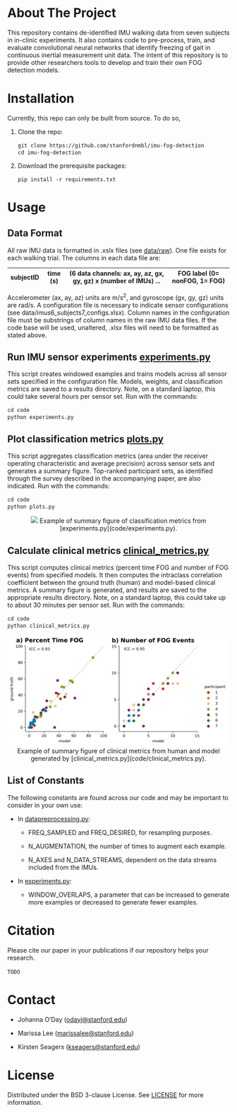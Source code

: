 ﻿
# About The Project

This repository contains de-identified IMU walking data from seven subjects in in-clinic experiments. It also contains code to pre-process, train, and evaluate convolutional neural networks that identify freezing of gait in continuous inertial measurement unit data. The intent of this repository is to provide other researchers tools to develop and train their own FOG detection models.

  

# Installation

Currently, this repo can only be built from source. To do so,

1.  Clone the repo:  
    ```  
    git clone https://github.com/stanfordnmbl/imu-fog-detection
    cd imu-fog-detection  
    ```
    
2.  Download the prerequisite packages:  
    ```
    pip install -r requirements.txt
    ```
    

  

# Usage

  

## Data Format

All raw IMU data is formatted in .xslx files (see [data/raw](data/raw)). One file exists for each walking trial. The columns in each data file are: 


subjectID | time (s)  | (6 data channels: ax, ay, az, gx, gy, gz) x (number of IMUs) ... | FOG label (0= nonFOG, 1= FOG)
--|--|--|--


Accelerometer (ax, ay, az) units are m/s<sup>2</sup>, and gyroscope (gx, gy, gz) units are rad/s. A configuration file is necessary to indicate sensor configurations (see data/imus6_subjects7_configs.xlsx). Column names in the configuration file must be substrings of column names in the raw IMU data files. If the code base will be used, unaltered, .xlsx files will need to be formatted as stated above.

  

## Run IMU sensor experiments [experiments.py](code/experiments.py)

This script creates windowed examples and trains models across all sensor sets specified in the configuration file. Models, weights, and classification metrics are saved to a results directory. Note, on a standard laptop, this could take several hours per sensor set. Run with the commands:

```
cd code
python experiments.py
```

  

## Plot classification metrics [plots.py](code/plots.py)

This script aggregates classification metrics (area under the receiver operating characteristic and average precision) across sensor sets and generates a summary figure. Top-ranked participant sets, as identified through the survey described in the accompanying paper, are also indicated. Run with the commands:

```
cd code
python plots.py
```

<p align="center">
    <img src="figures/classification_metrics.png">
    Example of summary figure of classification metrics from [experiments.py](code/experiments.py).
</p>

  

## Calculate clinical metrics [clinical_metrics.py](code/clinical_metrics.py)

This script computes clinical metrics (percent time FOG and number of FOG events) from specified models. It then computes the intraclass correlation coefficient between the ground truth (human) and model-based clinical metrics. A summary figure is generated, and results are saved to the appropriate results directory. Note, on a standard laptop, this could take up to about 30 minutes per sensor set. Run with the commands:

```
cd code
python clinical_metrics.py
```

<p align="center">
    <img src="figures/clinical_metrics.png">
    Example of summary figure of clinical metrics from human and model generated by [clinical_metrics.py](code/clinical_metrics.py).
</p>

  

## List of Constants

The following constants are found across our code and may be important to consider in your own use:

-   In [datapreprocessing.py](code/datapreprocessing.py):
    

    -   FREQ_SAMPLED and FREQ_DESIRED, for resampling purposes.
    
    -   N_AUGMENTATION, the number of times to augment each example.
    
    -   N_AXES and N_DATA_STREAMS, dependent on the data streams included from the IMUs.
    

-   In [experiments.py](code/experiments.py):
    

    -   WINDOW_OVERLAPS, a parameter that can be increased to generate more examples or decreased to generate fewer examples.
    

  

# Citation

Please cite our paper in your publications if our repository helps your research.

```TODO```

  

# Contact

-   Johanna O’Day (odayj@stanford.edu)
    
-   Marissa Lee (marissalee@stanford.edu)
    
-   Kirsten Seagers (kseagers@stanford.edu)
    

  

# License

Distributed under the BSD 3-clause License. See [LICENSE](/LICENSE.txt) for more information.

